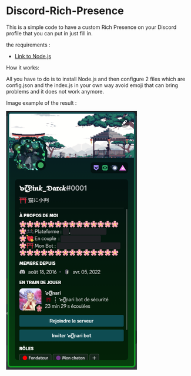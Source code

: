 # Discord-Rich-Presence
This is a simple code to have a custom Rich Presence on your Discord profile that you can put in just fill in.

the requirements :

- [Link to Node.js](https://nodejs.org/en/)

How it works:

All you have to do is to install Node.js and then configure 2 files which are config.json and the index.js in your own way avoid emoji that can bring problems and it does not work anymore.

Image example of the result :

![alt text](https://raw.githubusercontent.com/Link0Darck/Discord-Rich-Presence/main/exemple.PNG)
